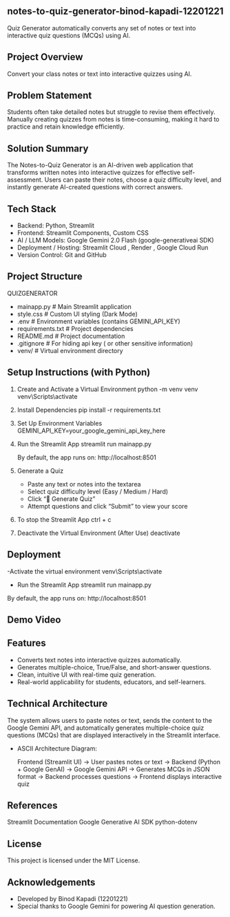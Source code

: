 ## notes-to-quiz-generator-binod-kapadi-12201221
Quiz Generator automatically converts any set of notes or text into interactive quiz questions (MCQs) using AI.


## Project Overview
Convert your class notes or text into interactive quizzes using AI.


## Problem Statement
Students often take detailed notes but struggle to revise them effectively.
Manually creating quizzes from notes is time-consuming, making it hard to practice and retain knowledge efficiently.


## Solution Summary
The Notes-to-Quiz Generator is an AI-driven web application that transforms written notes into interactive quizzes for effective self-assessment.
Users can paste their notes, choose a quiz difficulty level, and instantly generate AI-created questions with correct answers.


## Tech Stack
 - Backend: Python, Streamlit
 - Frontend: Streamlit Components, Custom CSS
 - AI / LLM Models: Google Gemini 2.0 Flash (google-generativeai SDK)
 - Deployment / Hosting: Streamlit Cloud , Render , Google Cloud Run
 - Version Control: Git and GitHub

## Project Structure
QUIZGENERATOR

  - mainapp.py                               # Main Streamlit application
  - style.css                                # Custom UI styling (Dark Mode)
  - .env                                     # Environment variables (contains GEMINI_API_KEY)
  - requirements.txt                         # Project dependencies
  - README.md                                # Project documentation
  - .gitignore                               # For hiding api key ( or other sensitive information)
  -  venv/                                   # Virtual environment directory 



## Setup Instructions (with Python)

1. Create and Activate a Virtual Environment
     python -m venv venv
     venv\Scripts\activate

2. Install Dependencies
     pip install -r requirements.txt

3. Set Up Environment Variables
     GEMINI_API_KEY=your_google_gemini_api_key_here
   
4. Run the Streamlit App
    streamlit run mainapp.py

   By default, the app runs on:
        http://localhost:8501
   
5. Generate a Quiz
    - Paste any text or notes into the textarea
    - Select quiz difficulty level (Easy / Medium / Hard)
    - Click “🚀 Generate Quiz”
    - Attempt questions and click “Submit” to view your score
  
6. To stop the Streamlit App
        ctrl + c

7. Deactivate the Virtual Environment (After Use)
        deactivate


## Deployment
   -Activate the virtual environment
        venv\Scripts\activate
   
   - Run the Streamlit App
         streamlit run mainapp.py

   By default, the app runs on:
        http://localhost:8501

## Demo Video


## Features
- Converts text notes into interactive quizzes automatically.
- Generates multiple-choice, True/False, and short-answer questions.
- Clean, intuitive UI with real-time quiz generation.
- Real-world applicability for students, educators, and self-learners.


## Technical Architecture
The system allows users to paste notes or text, sends the content to the Google Gemini API, and automatically generates multiple-choice quiz questions (MCQs) that are displayed interactively in the Streamlit interface.

   - ASCII Architecture Diagram:
     
       Frontend (Streamlit UI) ->  User pastes notes or text ->  Backend (Python + Google GenAI) -> Google Gemini API -> Generates MCQs in JSON format -> Backend processes questions -> Frontend displays interactive quiz


## References
Streamlit Documentation
Google Generative AI SDK
python-dotenv


## License
This project is licensed under the MIT License.


## Acknowledgements
 - Developed by Binod Kapadi (12201221)
 - Special thanks to Google Gemini for powering AI question generation.
